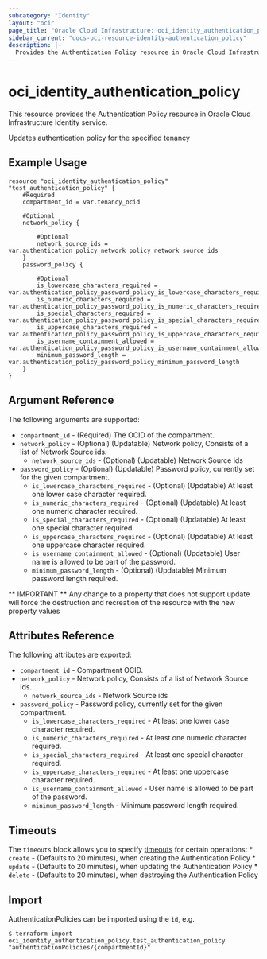 ```yaml
---
subcategory: "Identity"
layout: "oci"
page_title: "Oracle Cloud Infrastructure: oci_identity_authentication_policy"
sidebar_current: "docs-oci-resource-identity-authentication_policy"
description: |-
  Provides the Authentication Policy resource in Oracle Cloud Infrastructure Identity service
---
```


# oci_identity_authentication_policy
This resource provides the Authentication Policy resource in Oracle Cloud Infrastructure Identity service.

Updates authentication policy for the specified tenancy


## Example Usage

```hcl
resource "oci_identity_authentication_policy" "test_authentication_policy" {
	#Required
	compartment_id = var.tenancy_ocid

	#Optional
	network_policy {

		#Optional
		network_source_ids = var.authentication_policy_network_policy_network_source_ids
	}
	password_policy {

		#Optional
		is_lowercase_characters_required = var.authentication_policy_password_policy_is_lowercase_characters_required
		is_numeric_characters_required = var.authentication_policy_password_policy_is_numeric_characters_required
		is_special_characters_required = var.authentication_policy_password_policy_is_special_characters_required
		is_uppercase_characters_required = var.authentication_policy_password_policy_is_uppercase_characters_required
		is_username_containment_allowed = var.authentication_policy_password_policy_is_username_containment_allowed
		minimum_password_length = var.authentication_policy_password_policy_minimum_password_length
	}
}
```

## Argument Reference

The following arguments are supported:

* `compartment_id` - (Required) The OCID of the compartment.
* `network_policy` - (Optional) (Updatable) Network policy, Consists of a list of Network Source ids. 
	* `network_source_ids` - (Optional) (Updatable) Network Source ids 
* `password_policy` - (Optional) (Updatable) Password policy, currently set for the given compartment. 
	* `is_lowercase_characters_required` - (Optional) (Updatable) At least one lower case character required.
	* `is_numeric_characters_required` - (Optional) (Updatable) At least one numeric character required.
	* `is_special_characters_required` - (Optional) (Updatable) At least one special character required.
	* `is_uppercase_characters_required` - (Optional) (Updatable) At least one uppercase character required.
	* `is_username_containment_allowed` - (Optional) (Updatable) User name is allowed to be part of the password.
	* `minimum_password_length` - (Optional) (Updatable) Minimum password length required.


** IMPORTANT **
Any change to a property that does not support update will force the destruction and recreation of the resource with the new property values

## Attributes Reference

The following attributes are exported:

* `compartment_id` - Compartment OCID.
* `network_policy` - Network policy, Consists of a list of Network Source ids. 
	* `network_source_ids` - Network Source ids 
* `password_policy` - Password policy, currently set for the given compartment. 
	* `is_lowercase_characters_required` - At least one lower case character required.
	* `is_numeric_characters_required` - At least one numeric character required.
	* `is_special_characters_required` - At least one special character required.
	* `is_uppercase_characters_required` - At least one uppercase character required.
	* `is_username_containment_allowed` - User name is allowed to be part of the password.
	* `minimum_password_length` - Minimum password length required.

## Timeouts

The `timeouts` block allows you to specify [timeouts](https://registry.terraform.io/providers/oracle/oci/latest/docs/guides/changing_timeouts) for certain operations:
	* `create` - (Defaults to 20 minutes), when creating the Authentication Policy
	* `update` - (Defaults to 20 minutes), when updating the Authentication Policy
	* `delete` - (Defaults to 20 minutes), when destroying the Authentication Policy


## Import

AuthenticationPolicies can be imported using the `id`, e.g.

```
$ terraform import oci_identity_authentication_policy.test_authentication_policy "authenticationPolicies/{compartmentId}" 
```


